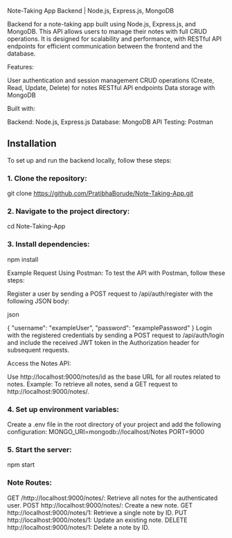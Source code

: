 Note-Taking App Backend | Node.js, Express.js, MongoDB

Backend for a note-taking app built using Node.js, Express.js, and MongoDB. This API allows users to manage their notes with full CRUD operations. It is designed for scalability and performance, with RESTful API endpoints for efficient communication between the frontend and the database.

Features:

User authentication and session management
CRUD operations (Create, Read, Update, Delete) for notes
RESTful API endpoints
Data storage with MongoDB

Built with:

Backend: Node.js, Express.js
Database: MongoDB
API Testing: Postman
## Installation

To set up and run the backend locally, follow these steps:

### 1. Clone the repository:
git clone https://github.com/PratibhaBorude/Note-Taking-App.git
### 2. Navigate to the project directory:
cd Note-Taking-App
### 3. Install dependencies:
npm install



 
Example Request Using Postman:
To test the API with Postman, follow these steps:

Register a user by sending a POST request to /api/auth/register with the following JSON body:

json

{
  "username": "exampleUser",
  "password": "examplePassword"
}
Login with the registered credentials by sending a POST request to /api/auth/login and include the received JWT token in the Authorization header for subsequent requests.

Access the Notes API:

Use http://localhost:9000/notes/id as the base URL for all routes related to notes.
Example: To retrieve all notes, send a GET request to http://localhost:9000/notes/.
### 4. Set up environment variables:
Create a .env file in the root directory of your project and add the following configuration:
MONGO_URI=mongodb://localhost/Notes
PORT=9000
### 5. Start the server:
npm start
### Note Routes:
GET /http://localhost:9000/notes/: Retrieve all notes for the authenticated user.
POST http://localhost:9000/notes/: Create a new note.
GET http://localhost:9000/notes/1: Retrieve a single note by ID.
PUT http://localhost:9000/notes/1: Update an existing note.
DELETE http://localhost:9000/notes/1: Delete a note by ID.


   
